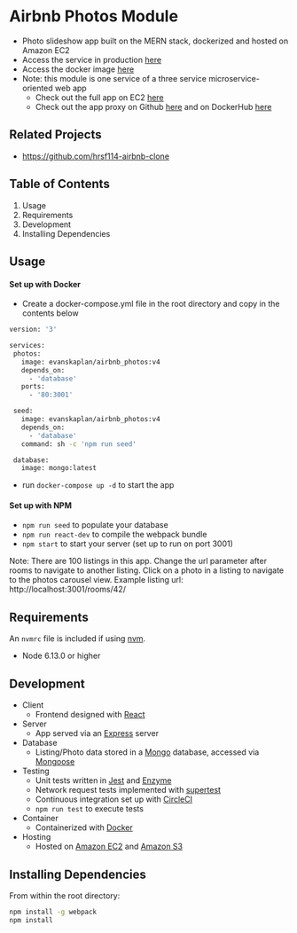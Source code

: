 # Airbnb Photos Module

- Photo slideshow app built on the MERN stack, dockerized and hosted on Amazon EC2
- Access the service in production [here](http://ec2-54-215-239-201.us-west-1.compute.amazonaws.com/rooms/14/)
- Access the docker image [here](https://hub.docker.com/r/evanskaplan/airbnb_photos/tags)
- Note: this module is one service of a three service microservice-oriented web app
  - Check out the full app on EC2 [here](http://ec2-13-52-187-113.us-west-1.compute.amazonaws.com/rooms/14/)
  - Check out the app proxy on Github [here](https://github.com/hrsf114-airbnb-clone/airbnb-proxy-evan) and on DockerHub [here](https://hub.docker.com/r/evanskaplan/airbnb_proxy/tags)

## Related Projects

  - https://github.com/hrsf114-airbnb-clone

## Table of Contents

1. Usage
1. Requirements
1. Development
1. Installing Dependencies

## Usage
#### Set up with Docker
- Create a docker-compose.yml file in the root directory and copy in the contents below
 ```sh
 version: '3'

services:
  photos:
    image: evanskaplan/airbnb_photos:v4
    depends_on:
      - 'database'
    ports:
      - '80:3001'

  seed:
    image: evanskaplan/airbnb_photos:v4
    depends_on:
      - 'database'
    command: sh -c 'npm run seed'

  database:
    image: mongo:latest
 ```
 - run `docker-compose up -d` to start the app
  
#### Set up with NPM
 - `npm run seed` to populate your database
 - `npm run react-dev` to compile the webpack bundle
 - `npm start` to start your server (set up to run on port 3001)
  
Note: There are 100 listings in this app. Change the url parameter after rooms to navigate to another listing. Click on a photo in a listing to navigate to the photos carousel view. Example listing url: http://localhost:3001/rooms/42/

## Requirements

An `nvmrc` file is included if using [nvm](https://github.com/creationix/nvm).

- Node 6.13.0 or higher

## Development
- Client
  - Frontend designed with [React](https://reactjs.org/)
- Server
  - App served via an [Express](https://expressjs.com/) server
- Database
  - Listing/Photo data stored in a [Mongo](https://www.mongodb.com/) database, accessed via [Mongoose](https://mongoosejs.com/)
- Testing
  - Unit tests written in [Jest](https://jestjs.io/) and [Enzyme](https://airbnb.io/enzyme/)
  - Network request tests implemented with [supertest](https://www.npmjs.com/package/supertest)
  - Continuous integration set up with [CircleCI](https://circleci.com/)
  - `npm run test` to execute tests
- Container
  - Containerized with [Docker](https://www.docker.com/)
- Hosting
  - Hosted on [Amazon EC2](https://aws.amazon.com/ec2/) and [Amazon S3](https://aws.amazon.com/s3/)
## Installing Dependencies

From within the root directory:

```sh
npm install -g webpack
npm install
```


